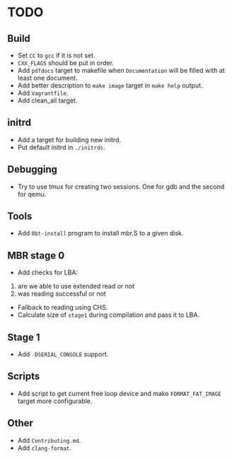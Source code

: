 # TODO

## Build

  * Set `CC` to `gcc` if it is not set.
  * `CXX_FLAGS` should be put in order.
  * Add `pdfdocs` target to makefile when `Documentation` will be filled with at
least one document.
  * Add better description to `make image` target in `make help` output.
  * Add `Vagrantfile`.
  * Add clean_all target.

## initrd

  * Add a target for building new initrd.
  * Put default initrd in `./initrds`.

## Debugging

  * Try to use tmux for creating two sessions. One for gdb and the second
for qemu.

## Tools

  * Add `0bt-install` program to install mbr.S to a given disk.

## MBR stage 0

  * Add checks for LBA:

1. are we able to use extended read or not
2. was reading successful or not

  * Fallback to reading using CHS.
  * Calculate size of `stage1` during compilation and pass it to LBA.

## Stage 1

  * Add `-DSERIAL_CONSOLE` support.

## Scripts

  * Add script to get current free loop device and make `FORMAT_FAT_IMAGE`
target more configurable.

## Other

  * Add `Contributing.md`.
  * Add `clang-format`.